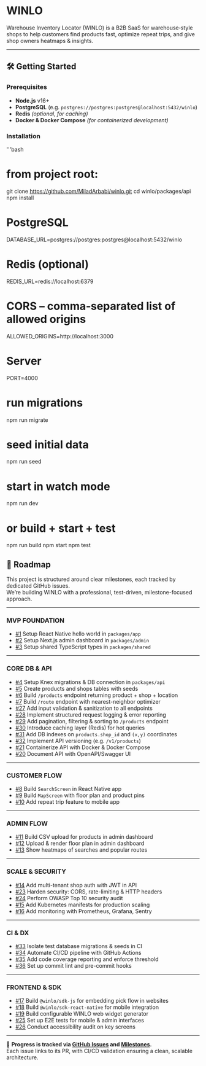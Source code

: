 # WINLO

Warehouse Inventory Locator (WINLO) is a B2B SaaS for warehouse‐style shops to help customers find products fast, optimize repeat trips, and give shop owners heatmaps & insights.

---

## 🛠️ Getting Started

### Prerequisites

- **Node.js** v16+  
- **PostgreSQL** (e.g. `postgres://postgres:postgres@localhost:5432/winlo`)  
- **Redis** _(optional, for caching)_  
- **Docker & Docker Compose** _(for containerized development)_

### Installation

'''bash
# from project root:
git clone https://github.com/MiladArbabi/winlo.git
cd winlo/packages/api
npm install

# PostgreSQL
DATABASE_URL=postgres://postgres:postgres@localhost:5432/winlo

# Redis (optional)
REDIS_URL=redis://localhost:6379

# CORS – comma‑separated list of allowed origins
ALLOWED_ORIGINS=http://localhost:3000

# Server
PORT=4000

# run migrations
npm run migrate

# seed initial data
npm run seed

# start in watch mode
npm run dev

# or build + start + test
npm run build
npm start
npm test

## 🚀 Roadmap

This project is structured around clear milestones, each tracked by dedicated GitHub issues.  
We’re building WINLO with a professional, test-driven, milestone-focused approach.

---

### MVP FOUNDATION
- [#1](../../issues/1) Setup React Native hello world in `packages/app`  
- [#2](../../issues/2) Setup Next.js admin dashboard in `packages/admin`  
- [#3](../../issues/3) Setup shared TypeScript types in `packages/shared`  

---

### CORE DB & API
- [#4](../../issues/4) Setup Knex migrations & DB connection in `packages/api`  
- [#5](../../issues/5) Create products and shops tables with seeds   
- [#6](../../issues/6) Build `/products` endpoint returning product + shop + location 
- [#7](../../issues/7) Build `/route` endpoint with nearest-neighbor optimizer  
- [#27](../../issues/27) Add input validation & sanitization to all endpoints  
- [#28](../../issues/28) Implement structured request logging & error reporting  
- [#29](../../issues/29) Add pagination, filtering & sorting to `/products` endpoint  
- [#30](../../issues/30) Introduce caching layer (Redis) for hot queries  
- [#31](../../issues/31) Add DB indexes on `products.shop_id` and `(x,y)` coordinates  
- [#32](../../issues/32) Implement API versioning (e.g. `/v1/products`)  
- [#21](../../issues/21) Containerize API with Docker & Docker Compose  
- [#20](../../issues/20) Document API with OpenAPI/Swagger UI  

---

### CUSTOMER FLOW
- [#8](../../issues/8) Build `SearchScreen` in React Native app  
- [#9](../../issues/9) Build `MapScreen` with floor plan and product pins  
- [#10](../../issues/10) Add repeat trip feature to mobile app  

---

### ADMIN FLOW
- [#11](../../issues/11) Build CSV upload for products in admin dashboard  
- [#12](../../issues/12) Upload & render floor plan in admin dashboard  
- [#13](../../issues/13) Show heatmaps of searches and popular routes  

---

### SCALE & SECURITY
- [#14](../../issues/14) Add multi-tenant shop auth with JWT in API  
- [#23](../../issues/23) Harden security: CORS, rate-limiting & HTTP headers  
- [#24](../../issues/24) Perform OWASP Top 10 security audit  
- [#15](../../issues/15) Add Kubernetes manifests for production scaling  
- [#16](../../issues/16) Add monitoring with Prometheus, Grafana, Sentry  

---

### CI & DX
- [#33](../../issues/33) Isolate test database migrations & seeds in CI  
- [#34](../../issues/34) Automate CI/CD pipeline with GitHub Actions  
- [#35](../../issues/35) Add code coverage reporting and enforce threshold  
- [#36](../../issues/36) Set up commit lint and pre-commit hooks  

---

### FRONTEND & SDK
- [#17](../../issues/17) Build `@winlo/sdk-js` for embedding pick flow in websites  
- [#18](../../issues/18) Build `@winlo/sdk-react-native` for mobile integration  
- [#19](../../issues/19) Build configurable WINLO web widget generator  
- [#25](../../issues/25) Set up E2E tests for mobile & admin interfaces  
- [#26](../../issues/26) Conduct accessibility audit on key screens  

---

📌 **Progress is tracked via [GitHub Issues](../../issues) and [Milestones](../../milestones).**  
Each issue links to its PR, with CI/CD validation ensuring a clean, scalable architecture.  
